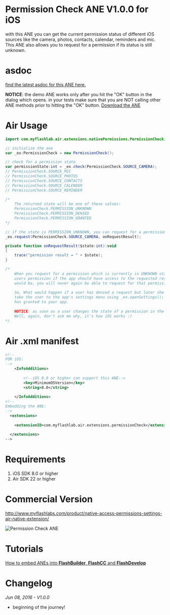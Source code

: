# Permission Check ANE V1.0.0 for iOS
with this ANE you can get the current permission status of different iOS sources like the camera, photos, contacts, calendar, reminders and mic. This ANE also allows you to request for a permission if its status is still unknown.

# asdoc
[find the latest asdoc for this ANE here.](http://myflashlab.github.io/asdoc/com/myflashlab/air/extensions/nativePermissions/package-detail.html)  

**NOTICE**: the demo ANE works only after you hit the "OK" button in the dialog which opens. in your tests make sure that you are NOT calling other ANE methods prior to hitting the "OK" button.
[Download the ANE](https://github.com/myflashlab/PermissionCheck-ANE/tree/master/FD/lib)

# Air Usage
```actionscript
import com.myflashlab.air.extensions.nativePermissions.PermissionCheck;

// initialize the ane
var _ex:PermissionCheck = new PermissionCheck();

// check for a permission state
var permissionState:int = _ex.check(PermissionCheck.SOURCE_CAMERA);
// PermissionCheck.SOURCE_MIC
// PermissionCheck.SOURCE_PHOTOS
// PermissionCheck.SOURCE_CONTACTS
// PermissionCheck.SOURCE_CALENDAR
// PermissionCheck.SOURCE_REMINDER

/*
	The returned state will be one of these values:
	PermissionCheck.PERMISSION_UNKNOWN
	PermissionCheck.PERMISSION_DENIED
	PermissionCheck.PERMISSION_GRANTED
*/

// if the state is PERMISSION_UNKNOWN, you can request for a permission like this:
_ex.request(PermissionCheck.SOURCE_CAMERA, onRequestResult);

private function onRequestResult($state:int):void
{
	trace("permission result = " + $state);
}

/*
	When you request for a permission which is currently in UNKNOWN state, a dialog window will open and asks for
	users permission if the app should have access to the requested resource. No matter what the decision of the user
	would be, you will never again be able to request for that permission again! Don't ask me why, it's how iOS works :)
	
	So, What would happen if a user has denied a request but later she changes her mind? well, in that case, you should
	take the user to the app's settings menu using _ex.openSettings(); where user can see the list of permissions she
	has granted to your app.
	
	NOTICE: as soon as a user changes the state of a permission in the settings menu, your app will be shut down by iOS.
	Well, again, don't ask me why, it's how iOS works :)
*/
```

# Air .xml manifest
```xml
<!--
FOR iOS:
-->
	<InfoAdditions>
	
		<!--iOS 8.0 or higher can support this ANE-->
		<key>MinimumOSVersion</key>
		<string>8.0</string>
		
	</InfoAdditions>
<!--
Embedding the ANE:
-->
  <extensions>
	
	<extensionID>com.myflashlab.air.extensions.permissionCheck</extensionID>
	
  </extensions>
-->
```

# Requirements 
1. iOS SDK 8.0 or higher
2. Air SDK 22 or higher

# Commercial Version
http://www.myflashlabs.com/product/native-access-permissions-settings-air-native-extension/

![Permission Check ANE](http://www.myflashlabs.com/wp-content/uploads/2016/06/product_adobe-air-ane-permission-check-595x738.jpg)

# Tutorials
[How to embed ANEs into **FlashBuilder**, **FlashCC** and **FlashDevelop**](https://www.youtube.com/watch?v=Oubsb_3F3ec&list=PL_mmSjScdnxnSDTMYb1iDX4LemhIJrt1O)  

# Changelog
*Jun 08, 2016 - V1.0.0*
* beginning of the journey!

